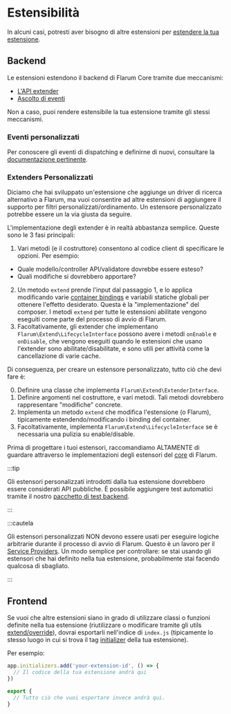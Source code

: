 # Estensibilità

In alcuni casi, potresti aver bisogno di altre estensioni per [estendere la tua estensione](extending-extensions.md).

## Backend

Le estensioni estendono il backend di Flarum Core tramite due meccanismi:

- [L'API extender](start.md#extenders)
- [Ascolto di eventi](backend-events.md)

Non a caso, puoi rendere estensibile la tua estensione tramite gli stessi meccanismi.

### Eventi personalizzati

Per conoscere gli eventi di dispatching e definirne di nuovi, consultare la [documentazione pertinente](backend-events.md).

### Extenders Personalizzati

Diciamo che hai sviluppato un'estensione che aggiunge un driver di ricerca alternativo a Flarum, ma vuoi consentire ad altre estensioni di aggiungere il supporto per filtri personalizzati/ordinamento. Un estensore personalizzato potrebbe essere un la via giusta da seguire.

L'implementazione degli extender è in realtà abbastanza semplice. Queste sono le 3 fasi principali:

1. Vari metodi (e il costruttore) consentono al codice client di specificare le opzioni. Per esempio:
  - Quale modello/controller API/validatore dovrebbe essere esteso?
  - Quali modifiche si dovrebbero apportare?
2. Un metodo `extend` prende l'input dal passaggio 1, e lo applica modificando varie [container bindings](service-provider.md) e variabili statiche globali per ottenere l'effetto desiderato. Questa è la "implementazione" del composer. I metodi `extend` per tutte le estensioni abilitate vengono eseguiti come parte del processo di avvio di Flarum.
3. Facoltativamente, gli extender che implementano `Flarum\Extend\LifecycleInterface` possono avere i metodi `onEnable` e `onDisable`, che vengono eseguiti quando le estensioni che usano l'extender sono abilitate/disabilitate, e sono utili per attività come la cancellazione di varie cache.

Di conseguenza, per creare un estensore personalizzato, tutto ciò che devi fare è:

0. Definire una classe che implementa `Flarum\Extend\ExtenderInterface`.
1. Definire argomenti nel costruttore, e vari metodi. Tali metodi dovrebbero rappresentare "modifiche" concrete.
2. Implementa un metodo `extend` che modifica l'estensione (o Flarum), tipicamente estendendo/modificando i binding del container.
3. Facoltativamente, implementa `Flarum\Extend\LifecycleInterface` se è necessaria una pulizia su enable/disable.

Prima di progettare i tuoi estensori, raccomandiamo ALTAMENTE di guardare attraverso le implementazioni degli estensori del [core](https://github.com/flarum/core/tree/master/src/Extend) di Flarum.

:::tip

Gli estensori personalizzati introdotti dalla tua estensione dovrebbero essere considerati API pubbliche. È possibile aggiungere test automatici tramite il nostro [pacchetto di test backend](testing.md).

:::

:::cautela

Gli estensori personalizzati NON devono essere usati per eseguire logiche arbitrarie durante il processo di avvio di Flarum. Questo è un lavoro per il [Service Providers](service-provider.md). Un modo semplice per controllare: se stai usando gli estensori che hai definito nella tua estensione, probabilmente stai facendo qualcosa di sbagliato.

:::

## Frontend

Se vuoi che altre estensioni siano in grado di utilizzare classi o funzioni definite nella tua estensione (riutilizzare o modificare tramite gli utils [extend/override](frontend.md)), dovrai esportarli nell'indice di `index.js` (tipicamente lo stesso luogo in cui si trova il tag [initializer](frontend.md) della tua estensione).

Per esempio:

```js
app.initializers.add('your-extension-id', () => {
  // Il codice della tua estensione andrà qui
})

export {
  // Tutto ciò che vuoi esportare invece andrà qui.
}
```
